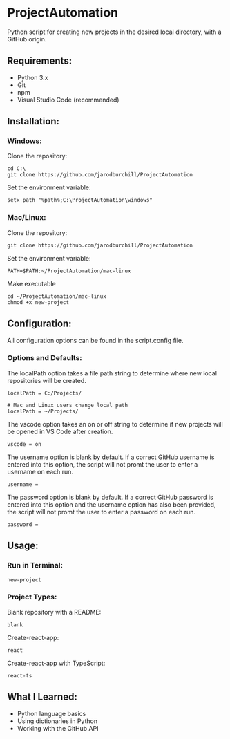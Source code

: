 # ProjectAutomation
Python script for creating new projects in the desired local directory, with a GitHub origin.
## Requirements:
- Python 3.x
- Git
- npm
- Visual Studio Code (recommended)
## Installation:
### Windows:
Clone the repository:
```
cd C:\
git clone https://github.com/jarodburchill/ProjectAutomation
```
Set the environment variable:
```
setx path "%path%;C:\ProjectAutomation\windows"
```
### Mac/Linux:
Clone the repository:
```
git clone https://github.com/jarodburchill/ProjectAutomation
```
Set the environment variable:
```
PATH=$PATH:~/ProjectAutomation/mac-linux
```
Make executable
```
cd ~/ProjectAutomation/mac-linux
chmod +x new-project
```
## Configuration:
All configuration options can be found in the script.config file.
### Options and Defaults:
The localPath option takes a file path string to determine where new local repositories will be created.
```
localPath = C:/Projects/

# Mac and Linux users change local path
localPath = ~/Projects/
```
The vscode option takes an on or off string to determine if new projects will be opened in VS Code after creation. 
```
vscode = on
```
The username option is blank by default. If a correct GitHub username is entered into this option, the script will not promt the user to enter a username on each run. 
```
username =
```
The password option is blank by default. If a correct GitHub password is entered into this option and the username option has also been provided, the script will not promt the user to enter a password on each run. 
```
password =
```
## Usage:
### Run in Terminal:
```
new-project
```
### Project Types:
Blank repository with a README:
```
blank
```
Create-react-app:
```
react
```
Create-react-app with TypeScript:
```
react-ts
```
## What I Learned:
- Python language basics
- Using dictionaries in Python
- Working with the GitHub API
